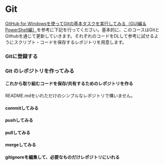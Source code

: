 # Git

[GitHub for Windowsを使ってGitの基本タスクを実行してみる（GUI編＆PowerShell編）](http://dev.classmethod.jp/etc/github-for-windows/)を参考に下記を行ってください。基本的に、このコースはGitとGithubを通じて更新していきます。それぞれのコードをDLして参考に試せるようにスクリプト・コードを保存するレポジトリを用意します。

### Gitに登録する

### Git のレポジトリを作ってみる
#### これから取り組むコードを保存/共有するためのレポジトリを作る
README.mdをいれただけのシンプルなレポジトリで構いません。

#### commitしてみる

#### pushしてみる

#### pullしてみる

#### mergeしてみる

#### gitignoreを編集して、必要なものだけレポジトリにいれる

